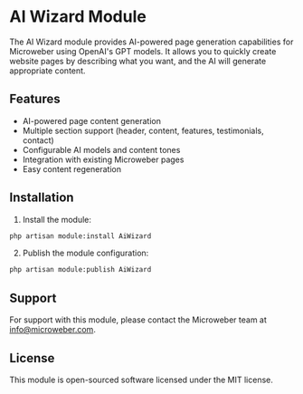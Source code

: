# AI Wizard Module

The AI Wizard module provides AI-powered page generation capabilities for Microweber using OpenAI's GPT models. 
It allows you to quickly create website pages by describing what you want, and the AI will generate appropriate content.

## Features

- AI-powered page content generation
- Multiple section support (header, content, features, testimonials, contact)
- Configurable AI models and content tones
- Integration with existing Microweber pages
- Easy content regeneration

## Installation

1. Install the module:
```bash
php artisan module:install AiWizard
```

2. Publish the module configuration:
```bash
php artisan module:publish AiWizard
```


## Support

For support with this module, please contact the Microweber team at info@microweber.com.

## License

This module is open-sourced software licensed under the MIT license.
